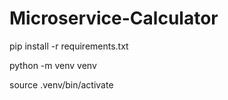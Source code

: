 # Microservice-Calculator

pip install -r requirements.txt

python -m venv venv

source .venv/bin/activate

